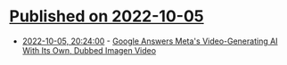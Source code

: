 # [Published on 2022-10-05](index.md)

* [2022-10-05, 20:24:00](https://tech.slashdot.org/story/22/10/05/2024246/google-answers-metas-video-generating-ai-with-its-own-dubbed-imagen-video?utm_source=rss1.0mainlinkanon&utm_medium=feed) - [Google Answers Meta's Video-Generating AI With Its Own, Dubbed Imagen Video](https://tech.slashdot.org/story/22/10/05/2024246/google-answers-metas-video-generating-ai-with-its-own-dubbed-imagen-video?utm_source=rss1.0mainlinkanon&utm_medium=feed)
